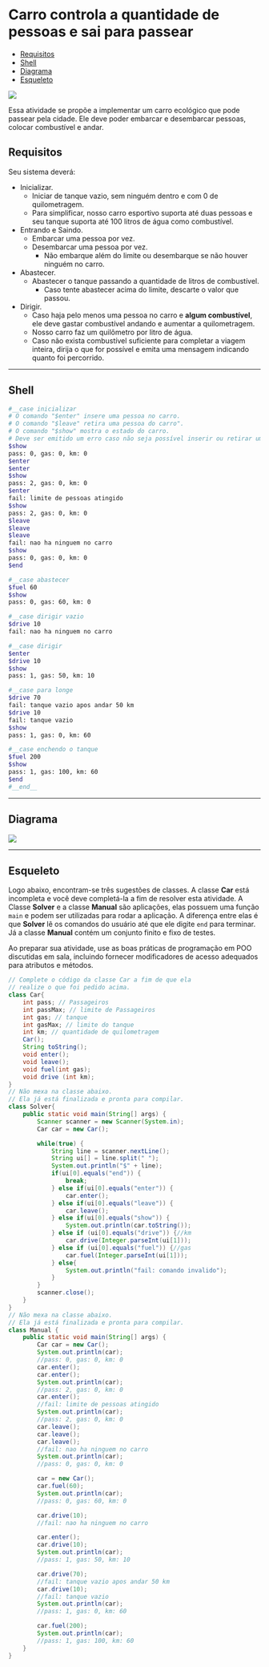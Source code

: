 # Carro controla a quantidade de pessoas e sai para passear

<!--TOC_BEGIN-->
- [Requisitos](#requisitos)
- [Shell](#shell)
- [Diagrama](#diagrama)
- [Esqueleto](#esqueleto)
<!--TOC_END-->

![](figura.jpg)

Essa atividade se propõe a implementar um carro ecológico que pode passear pela cidade. Ele deve poder embarcar e desembarcar pessoas, colocar combustível e andar.


## Requisitos
Seu sistema deverá:

- Inicializar.
    - Iniciar de tanque vazio, sem ninguém dentro e com 0 de quilometragem.
    - Para simplificar, nosso carro esportivo suporta até duas pessoas e seu tanque suporta até 100 litros de água como combustível.
- Entrando e Saindo.
    - Embarcar uma pessoa por vez.
    - Desembarcar uma pessoa por vez.
        - Não embarque além do limite ou desembarque se não houver ninguém no carro.
- Abastecer.
    - Abastecer o tanque passando a quantidade de litros de combustível.
        - Caso tente abastecer acima do limite, descarte o valor que passou.
- Dirigir.
    - Caso haja pelo menos uma pessoa no carro e **algum combustível**, ele deve gastar combustível andando e aumentar a quilometragem.
    - Nosso carro faz um quilômetro por litro de água.
    - Caso não exista combustível suficiente para completar a viagem inteira, dirija o que for possível e emita uma mensagem indicando quanto foi percorrido.


***
## Shell

```bash
#__case inicializar
# O comando "$enter" insere uma pessoa no carro.
# O comando "$leave" retira uma pessoa do carro".
# O comando "$show" mostra o estado do carro.
# Deve ser emitido um erro caso não seja possível inserir ou retirar uma pessoa.
$show
pass: 0, gas: 0, km: 0
$enter
$enter
$show
pass: 2, gas: 0, km: 0
$enter
fail: limite de pessoas atingido
$show
pass: 2, gas: 0, km: 0
$leave
$leave
$leave
fail: nao ha ninguem no carro
$show
pass: 0, gas: 0, km: 0
$end
```

```bash
#__case abastecer
$fuel 60
$show
pass: 0, gas: 60, km: 0

#__case dirigir vazio
$drive 10
fail: nao ha ninguem no carro

#__case dirigir
$enter
$drive 10
$show
pass: 1, gas: 50, km: 10

#__case para longe
$drive 70
fail: tanque vazio apos andar 50 km
$drive 10
fail: tanque vazio
$show
pass: 1, gas: 0, km: 60

#__case enchendo o tanque
$fuel 200
$show
pass: 1, gas: 100, km: 60
$end
#__end__
```

***
## Diagrama
![](diagrama.png)


***
## Esqueleto

Logo abaixo, encontram-se três sugestões de classes. A classe **Car** está incompleta e você deve completá-la a fim de resolver esta atividade. A Classe **Solver** e a classe **Manual** são aplicações, elas possuem uma função `main` e podem ser utilizadas para rodar a aplicação. A diferença entre elas é que **Solver** lê os comandos do usuário até que ele digite `end` para terminar. Já a classe **Manual** contém um conjunto finito e fixo de testes. 

Ao preparar sua atividade, use as boas práticas de programação em POO discutidas em sala, incluindo fornecer modificadores de acesso adequados para atributos e métodos.

<!--FILTER Solver.java java-->
```java
// Complete o código da classe Car a fim de que ela
// realize o que foi pedido acima.
class Car{
    int pass; // Passageiros
    int passMax; // limite de Passageiros
    int gas; // tanque
    int gasMax; // limite do tanque
    int km; // quantidade de quilometragem
    Car();
    String toString();
    void enter();
    void leave();
    void fuel(int gas);
    void drive (int km);
}
// Não mexa na classe abaixo. 
// Ela já está finalizada e pronta para compilar.
class Solver{
    public static void main(String[] args) {
        Scanner scanner = new Scanner(System.in);
        Car car = new Car();

        while(true) {
            String line = scanner.nextLine();
            String ui[] = line.split(" ");
            System.out.println("$" + line);
            if(ui[0].equals("end")) {
                break;
            } else if(ui[0].equals("enter")) {
                car.enter();
            } else if(ui[0].equals("leave")) {
                car.leave();
            } else if(ui[0].equals("show")) {
                System.out.println(car.toString());
            } else if (ui[0].equals("drive")) {//km
                car.drive(Integer.parseInt(ui[1]));
            } else if (ui[0].equals("fuel")) {//gas
                car.fuel(Integer.parseInt(ui[1]));
            } else{
                System.out.println("fail: comando invalido");
            }
        }
        scanner.close();
    }
}
// Não mexa na classe abaixo. 
// Ela já está finalizada e pronta para compilar.
class Manual {
    public static void main(String[] args) {
        Car car = new Car();
        System.out.println(car);
        //pass: 0, gas: 0, km: 0
        car.enter();
        car.enter();
        System.out.println(car);
        //pass: 2, gas: 0, km: 0
        car.enter();
        //fail: limite de pessoas atingido
        System.out.println(car);
        //pass: 2, gas: 0, km: 0
        car.leave();
        car.leave();
        car.leave();
        //fail: nao ha ninguem no carro
        System.out.println(car);
        //pass: 0, gas: 0, km: 0

        car = new Car();
        car.fuel(60);
        System.out.println(car);
        //pass: 0, gas: 60, km: 0

        car.drive(10);
        //fail: nao ha ninguem no carro

        car.enter();
        car.drive(10);
        System.out.println(car);
        //pass: 1, gas: 50, km: 10

        car.drive(70);
        //fail: tanque vazio apos andar 50 km
        car.drive(10);
        //fail: tanque vazio
        System.out.println(car);
        //pass: 1, gas: 0, km: 60

        car.fuel(200);
        System.out.println(car);
        //pass: 1, gas: 100, km: 60
    }
}
```
<!--FILTER_END-->
